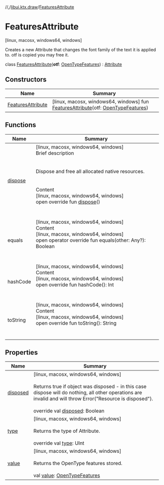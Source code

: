 //[.](../../index.md)/[libui.ktx.draw](../index.md)/[FeaturesAttribute](index.md)



# FeaturesAttribute  
 [linux, macosx, windows64, windows] 

Creates a new Attribute that changes the font family of the text it is applied to. otf is copied you may free it.

  
  
class [FeaturesAttribute](index.md)(**otf**: [OpenTypeFeatures](../-open-type-features/index.md)) : [Attribute](../-attribute/index.md)   


## Constructors  
  
|  Name|  Summary| 
|---|---|
| [FeaturesAttribute](-features-attribute.md)|  [linux, macosx, windows64, windows] fun [FeaturesAttribute](-features-attribute.md)(otf: [OpenTypeFeatures](../-open-type-features/index.md))   <br>


## Functions  
  
|  Name|  Summary| 
|---|---|
| [dispose](../../libui.ktx/-disposable/dispose.md)| [linux, macosx, windows64, windows]  <br>Brief description  <br><br><br>Dispose and free all allocated native resources.<br><br>  <br>Content  <br>[linux, macosx, windows64, windows]  <br>open override fun [dispose](../../libui.ktx/-disposable/dispose.md)()  <br><br><br>
| equals| [linux, macosx, windows64, windows]  <br>Content  <br>[linux, macosx, windows64, windows]  <br>open operator override fun equals(other: Any?): Boolean  <br><br><br>
| hashCode| [linux, macosx, windows64, windows]  <br>Content  <br>[linux, macosx, windows64, windows]  <br>open override fun hashCode(): Int  <br><br><br>
| toString| [linux, macosx, windows64, windows]  <br>Content  <br>[linux, macosx, windows64, windows]  <br>open override fun toString(): String  <br><br><br>


## Properties  
  
|  Name|  Summary| 
|---|---|
| [disposed](index.md#libui.ktx.draw/FeaturesAttribute/disposed/#/PointingToDeclaration/)|  [linux, macosx, windows64, windows] <br><br>Returns true if object was disposed - in this case dispose will do nothing, all other operations are invalid and will throw Error("Resource is disposed").<br><br>override val [disposed](index.md#libui.ktx.draw/FeaturesAttribute/disposed/#/PointingToDeclaration/): Boolean   <br>
| [type](index.md#libui.ktx.draw/FeaturesAttribute/type/#/PointingToDeclaration/)|  [linux, macosx, windows64, windows] <br><br>Returns the type of Attribute.<br><br>override val [type](index.md#libui.ktx.draw/FeaturesAttribute/type/#/PointingToDeclaration/): UInt   <br>
| [value](index.md#libui.ktx.draw/FeaturesAttribute/value/#/PointingToDeclaration/)|  [linux, macosx, windows64, windows] <br><br>Returns the OpenType features stored.<br><br>val [value](index.md#libui.ktx.draw/FeaturesAttribute/value/#/PointingToDeclaration/): [OpenTypeFeatures](../-open-type-features/index.md)   <br>


